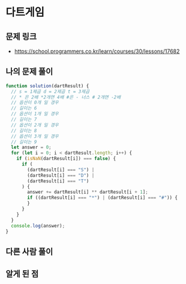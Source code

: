 # 다트게임

## 문제 링크

- https://school.programmers.co.kr/learn/courses/30/lessons/17682

## 나의 문제 풀이

```js
function solution(dartResult) {
  // s = 1제곱 d = 2제곱 t = 3제곱
  // * 은 2배 *2개면 4배 #은 - 너스 # 2개면 -2배
  // 옵션이 0개 일 경우
  // 길이는 6
  // 옵션이 1개 일 경우
  // 길이는 7
  // 옵션이 2개 일 경우
  // 길이는 8
  // 옵션이 3개 일 경우
  // 길이는 9
  let answer = 0;
  for (let i = 0; i < dartResult.length; i++) {
    if (isNaN(dartResult[i]) === false) {
      if (
        (dartResult[i] === "S") |
        (dartResult[i] === "D") |
        (dartResult[i] === "T")
      ) {
        answer += dartResult[i] ** dartResult[i + 1];
        if ((dartResult[i] === "*") | (dartResult[i] === "#")) {
        }
      }
    }
  }
  console.log(answer);
}
```

## 다른 사람 풀이

## 알게 된 점
